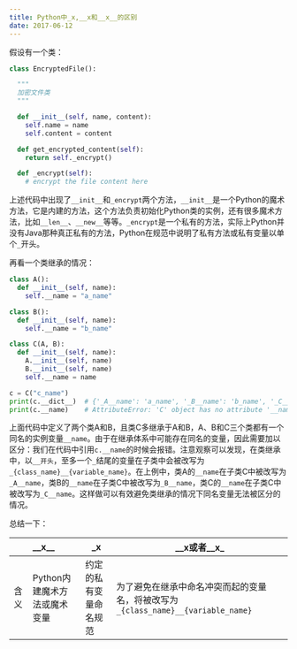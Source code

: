 ```yaml
---
title: Python中_x,__x和__x__的区别
date: 2017-06-12
---
```


假设有一个类：

```python
class EncryptedFile():

  """
  加密文件类
  """

  def __init__(self, name, content):
    self.name = name
    self.content = content

  def get_encrypted_content(self):
    return self._encrypt()

  def _encrypt(self):
    # encrypt the file content here

```

上述代码中出现了`__init__`和`_encrypt`两个方法，`__init__`是一个Python的魔术方法，它是内建的方法，这个方法负责初始化Python类的实例，还有很多魔术方法，比如`__len__`、`__new__`等等。`_encrypt`是一个私有的方法，实际上Python并没有Java那种真正私有的方法，Python在规范中说明了私有方法或私有变量以单个`_`开头。

再看一个类继承的情况：

```python
class A():
  def __init__(self, name):
    self.__name = "a_name"

class B():
  def __init__(self, name):
    self.__name = "b_name"

class C(A, B):
  def __init__(self, name):
    A.__init__(self, name)
    B.__init__(self, name)
    self.__name = name

c = C("c_name")
print(c.__dict__)  # {'_A__name': 'a_name', '_B__name': 'b_name', '_C__name': 'c_name'}
print(c.__name)    # AttributeError: 'C' object has no attribute '__name'
```

上面代码中定义了两个类A和B，且类C多继承于A和B，A、B和C三个类都有一个同名的实例变量`__name`。由于在继承体系中可能存在同名的变量，因此需要加以区分：我们在代码中引用`c.__name`的时候会报错。注意观察可以发现，在类继承中，以`__开头`，至多一个`_`结尾的变量在子类中会被改写为`_{class_name}__{variable_name}`。在上例中，类A的`__name`在子类C中被改写为`_A__name`，类B的`__name`在子类C中被改写为`_B__name`，类C的`__name`在子类C中被改写为`_C__name`。这样做可以有效避免类继承的情况下同名变量无法被区分的情况。

总结一下：

|        | \_\_x\_\_       | \_x         | \_\_x或者\_\_x\_|
|:-------------|:------------------|--------|---|
| 含义	    | Python内建魔术方法或魔术变量 | 约定的私有变量命名规范 | 为了避免在继承中命名冲突而起的变量名，将被改写为`_{class_name}__{variable_name}`
